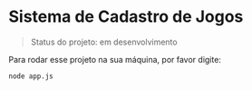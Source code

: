 # Sistema de Cadastro de Jogos

> Status do projeto: em desenvolvimento

Para rodar esse projeto na sua máquina, por favor digite:
```
node app.js
```
